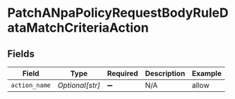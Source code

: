 # PatchANpaPolicyRequestBodyRuleDataMatchCriteriaAction


## Fields

| Field              | Type               | Required           | Description        | Example            |
| ------------------ | ------------------ | ------------------ | ------------------ | ------------------ |
| `action_name`      | *Optional[str]*    | :heavy_minus_sign: | N/A                | allow              |